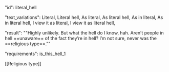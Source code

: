 "id": literal_hell

"text_variations":
Literal, Literal hell, As literal, As literal hell, As in literal, As in literal hell, I view it as literal, I view it as literal hell,

"result":
""Highly unlikely. But what the hell do I know, hah. Aren’t people in hell ==unaware== of the fact they’re in hell? I’m not sure, never was the ==religious type==.""

"requirements": is_this_hell_1

[[Religious type]]